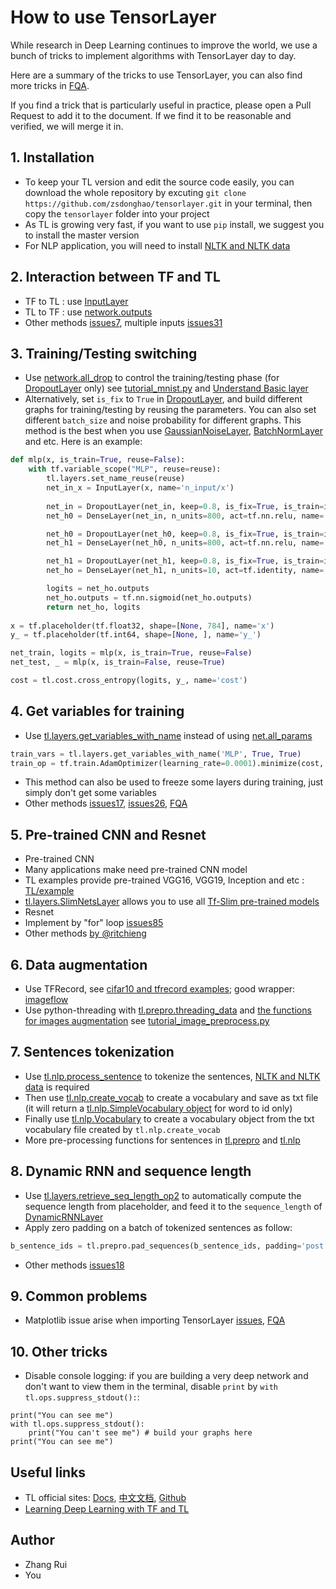 # How to use TensorLayer

While research in Deep Learning continues to improve the world, we use a bunch of tricks to implement algorithms with TensorLayer day to day.

Here are a summary of the tricks to use TensorLayer, you can also find more tricks in [FQA](http://tensorlayer.readthedocs.io/en/latest/user/more.html#fqa).

If you find a trick that is particularly useful in practice, please open a Pull Request to add it to the document. If we find it to be reasonable and verified, we will merge it in.

## 1. Installation
 * To keep your TL version and edit the source code easily, you can download the whole repository by excuting `git clone https://github.com/zsdonghao/tensorlayer.git` in your terminal, then copy the `tensorlayer` folder into your project 
 * As TL is growing very fast, if you want to use `pip` install, we suggest you to install the master version 
 * For NLP application, you will need to install [NLTK and NLTK data](http://www.nltk.org/install.html)

## 2. Interaction between TF and TL
 * TF to TL : use [InputLayer](http://tensorlayer.readthedocs.io/en/latest/modules/layers.html#input-layer)
 * TL to TF : use [network.outputs](http://tensorlayer.readthedocs.io/en/latest/modules/layers.html#understand-basic-layer)
 * Other methods [issues7](https://github.com/zsdonghao/tensorlayer/issues/7), multiple inputs [issues31](https://github.com/zsdonghao/tensorlayer/issues/31)

## 3. Training/Testing switching
 * Use [network.all_drop](http://tensorlayer.readthedocs.io/en/latest/modules/layers.html#understand-basic-layer) to control the training/testing phase (for [DropoutLayer](http://tensorlayer.readthedocs.io/en/latest/modules/layers.html#dropout-layer) only) see [tutorial_mnist.py](https://github.com/zsdonghao/tensorlayer/blob/master/example/tutorial_mnist.py) and [Understand Basic layer](http://tensorlayer.readthedocs.io/en/latest/modules/layers.html#understand-basic-layer)
 * Alternatively, set `is_fix` to `True` in [DropoutLayer](http://tensorlayer.readthedocs.io/en/latest/modules/layers.html#dropout-layer), and build different graphs for training/testing by reusing the parameters. You can also set different `batch_size` and noise probability for different graphs. This method is the best when you use [GaussianNoiseLayer](http://tensorlayer.readthedocs.io/en/latest/modules/layers.html#gaussian-noise-layer), [BatchNormLayer](http://tensorlayer.readthedocs.io/en/latest/modules/layers.html#batch-normalization) and etc. Here is an example:
```python
def mlp(x, is_train=True, reuse=False):
    with tf.variable_scope("MLP", reuse=reuse):
        tl.layers.set_name_reuse(reuse)
        net_in_x = InputLayer(x, name='n_input/x')
  
        net_in = DropoutLayer(net_in, keep=0.8, is_fix=True, is_train=is_train, name='n_in/drop')
        net_h0 = DenseLayer(net_in, n_units=800, act=tf.nn.relu, name='n_h0/dense')

        net_h0 = DropoutLayer(net_h0, keep=0.8, is_fix=True, is_train=is_train, name='n_h0/drop')
        net_h1 = DenseLayer(net_h0, n_units=800, act=tf.nn.relu, name='n_h1/conv2d')

        net_h1 = DropoutLayer(net_h1, keep=0.8, is_fix=True, is_train=is_train, name='n_h1/drop')
        net_ho = DenseLayer(net_h1, n_units=10, act=tf.identity, name='n_ho/dense')

        logits = net_ho.outputs
        net_ho.outputs = tf.nn.sigmoid(net_ho.outputs)
        return net_ho, logits
      
x = tf.placeholder(tf.float32, shape=[None, 784], name='x')
y_ = tf.placeholder(tf.int64, shape=[None, ], name='y_')

net_train, logits = mlp(x, is_train=True, reuse=False)
net_test, _ = mlp(x, is_train=False, reuse=True)

cost = tl.cost.cross_entropy(logits, y_, name='cost')
```


## 4. Get variables for training
 * Use [tl.layers.get_variables_with_name](http://tensorlayer.readthedocs.io/en/latest/modules/layers.html#get-variables-with-name) instead of using [net.all_params](http://tensorlayer.readthedocs.io/en/latest/modules/layers.html#understand-basic-layer)
```python
train_vars = tl.layers.get_variables_with_name('MLP', True, True)
train_op = tf.train.AdamOptimizer(learning_rate=0.0001).minimize(cost, var_list=train_vars)
```
 * This method can also be used to freeze some layers during training, just simply don't get some variables
 * Other methods [issues17](https://github.com/zsdonghao/tensorlayer/issues/17), [issues26](https://github.com/zsdonghao/tensorlayer/issues/26), [FQA](http://tensorlayer.readthedocs.io/en/latest/user/more.html#exclude-some-layers-from-training)
  
## 5. Pre-trained CNN and Resnet
* Pre-trained CNN
 * Many applications make need pre-trained CNN model
 * TL examples provide pre-trained VGG16, VGG19, Inception and etc : [TL/example](https://github.com/zsdonghao/tensorlayer/tree/master/example)
 * [tl.layers.SlimNetsLayer](http://tensorlayer.readthedocs.io/en/latest/modules/layers.html#connect-tf-slim) allows you to use all [Tf-Slim pre-trained models](https://github.com/tensorflow/models/tree/master/slim)
* Resnet
 * Implement by "for" loop [issues85](https://github.com/zsdonghao/tensorlayer/issues/85)
 * Other methods [by @ritchieng](https://github.com/ritchieng/wideresnet-tensorlayer)

## 6. Data augmentation
* Use TFRecord, see [cifar10 and tfrecord examples](https://github.com/zsdonghao/tensorlayer/tree/master/example); good wrapper: [imageflow](https://github.com/HamedMP/ImageFlow)
* Use python-threading with [tl.prepro.threading_data](http://tensorlayer.readthedocs.io/en/latest/modules/prepro.html#threading) and [the functions for images augmentation](http://tensorlayer.readthedocs.io/en/latest/modules/prepro.html#images) see [tutorial_image_preprocess.py](https://github.com/zsdonghao/tensorlayer/blob/master/example/tutorial_image_preprocess.py)
  
## 7. Sentences tokenization
 * Use [tl.nlp.process_sentence](http://tensorlayer.readthedocs.io/en/latest/modules/nlp.html#process-sentence) to tokenize the sentences, [NLTK and NLTK data](http://www.nltk.org/install.html) is required
 * Then use [tl.nlp.create_vocab](http://tensorlayer.readthedocs.io/en/latest/modules/nlp.html#create-vocabulary) to create a vocabulary and save as txt file (it will return a [tl.nlp.SimpleVocabulary object](http://tensorlayer.readthedocs.io/en/latest/modules/nlp.html#simple-vocabulary-class) for word to id only)
 * Finally use [tl.nlp.Vocabulary](http://tensorlayer.readthedocs.io/en/latest/modules/nlp.html#vocabulary-class) to create a vocabulary object from the txt vocabulary file created by `tl.nlp.create_vocab`
 * More pre-processing functions for sentences in [tl.prepro](http://tensorlayer.readthedocs.io/en/latest/modules/prepro.html#sequence) and [tl.nlp](http://tensorlayer.readthedocs.io/en/latest/modules/nlp.html)


## 8. Dynamic RNN and sequence length
 * Use [tl.layers.retrieve_seq_length_op2](http://tensorlayer.readthedocs.io/en/latest/modules/layers.html#compute-sequence-length-2) to automatically compute the sequence length from placeholder, and feed it to the `sequence_length` of [DynamicRNNLayer](http://tensorlayer.readthedocs.io/en/latest/modules/layers.html#dynamic-rnn-layer)
 * Apply zero padding on a batch of tokenized sentences as follow:
```python
b_sentence_ids = tl.prepro.pad_sequences(b_sentence_ids, padding='post')
```
 * Other methods [issues18](https://github.com/zsdonghao/tensorlayer/issues/18)

## 9. Common problems
 * Matplotlib issue arise when importing TensorLayer [issues](https://github.com/zsdonghao/tensorlayer/issues/79), [FQA](http://tensorlayer.readthedocs.io/en/latest/user/more.html#visualization)
 
## 10. Other tricks
 * Disable console logging: if you are building a very deep network and don't want to view them in the terminal, disable `print` by `with tl.ops.suppress_stdout():`:
```
print("You can see me")
with tl.ops.suppress_stdout():
    print("You can't see me") # build your graphs here
print("You can see me")
```

## Useful links
 * TL official sites: [Docs](http://tensorlayer.readthedocs.io/en/latest/), [中文文档](http://tensorlayercn.readthedocs.io/zh/latest/), [Github](https://github.com/zsdonghao/tensorlayer)
 * [Learning Deep Learning with TF and TL ](https://github.com/wagamamaz/tensorflow-tutorial)

## Author
 - Zhang Rui
 - You
